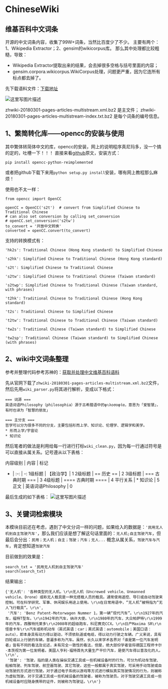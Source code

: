 # ChineseWiki
## 维基百科中文词条
开源的中文词条内容，收集了99W+词条，当然比百度少了不少。
主要有两个：1、Wikipedia Extractor；2、gensim的wikicorpus库。
那么其中处理都比较粗糙，导致：

 - Wikipedia Extractor提取出来的结果，会去掉很多空格与括号里面的内容；
 - gensim.corpora.wikicorpus.WikiCorpus处理，问题更严重，因为它连所有标点都去掉了。

先下载语料文件：[下载地址](https://dumps.wikimedia.org/zhwiki/)

![这里写图片描述](https://github.com/mattzheng/ChineseWiki/blob/master/wiki.png?raw=true)

zhwiki-20180301-pages-articles-multistream.xml.bz2 是主文件；
zhwiki-20180301-pages-articles-multistream-index.txt.bz2 是每个词条的编号信息。



## 1、繁简转化库——opencc的安装与使用
其中繁体转简体中文的库，opencc的安装，网上的说明程序真尼玛多，没一个搞的定的，吐槽一下！！！
直接来看[github](https://github.com/yichen0831/opencc-python)原文，安装方式：

```
pip install opencc-python-reimplemented
```
或者把github下载下来用`python setup.py install`安装，哪有网上教程那么麻烦！

使用也不太一样：

```
from opencc import OpenCC 

openCC = OpenCC('s2t')  # convert from Simplified Chinese to Traditional Chinese
# can also set conversion by calling set_conversion
# openCC.set_conversion('s2tw')
to_convert = '开放中文转换'
converted = openCC.convert(to_convert)
```

支持的转换模式有：

```
'hk2s': Traditional Chinese (Hong Kong standard) to Simplified Chinese

's2hk': Simplified Chinese to Traditional Chinese (Hong Kong standard)

's2t': Simplified Chinese to Traditional Chinese

's2tw': Simplified Chinese to Traditional Chinese (Taiwan standard)

's2twp': Simplified Chinese to Traditional Chinese (Taiwan standard, with phrases)

't2hk': Traditional Chinese to Traditional Chinese (Hong Kong standard)

't2s': Traditional Chinese to Simplified Chinese

't2tw': Traditional Chinese to Traditional Chinese (Taiwan standard)

'tw2s': Traditional Chinese (Taiwan standard) to Simplified Chinese

'tw2sp': Traditional Chinese (Taiwan standard) to Simplified Chinese (with phrases)
```

## 2、wiki中文词条整理
参考并整理代码参考苏神的：[获取并处理中文维基百科语料](https://spaces.ac.cn/archives/4176/)

先从官网下载了`zhwiki-20180301-pages-articles-multistream.xml.bz2`文件，然后先用`wiki_parser.py`将其进行解析，变成以下格式：
```
=== 词源 ===
英语词语Philosophy（philosophia）源于古希腊语中的φιλοσοφία，意思为「爱智慧」，有时也译为「智慧的朋友」

=== 主分支 ===
哲学可以分为很多不同的分支，主要包括形而上学、知识论、伦理学、逻辑学和美学。
* 形而上学/宇宙论
* 知识论
```
然后笔者的做法是利用给每一行进行打标`wiki_clean.py`，因为每一行通过符号是可以直接从属关系。记号遵从以下表格：

内容级别 | 内容 | 标记  
- | :-: | -: 
1级标题 | 【政治学】| 1 
2级标题 | == 历史 ==  | 2 
3级标题 | === 古典时期 === | 3
4级标题 | ==== 古典时期 ==== | 4
平行关系 | * 知识论 | 5
正文 | 英语词语Philosophy | 0


最后生成的如下表格：
![这里写图片描述](https://github.com/mattzheng/ChineseWiki/blob/master/corpus.png?raw=true)


## 3、关键词检索模块
本模块目前还在考虑，遇到了中文分词一样的问题，如果给入的数据是：`'民用无人机到自主驾驶汽车'`，那么我们应该是想了解这句话里面的：`无人机;自主驾驶汽车`，但最后会分出：`民用；无人机；自主；驾驶；汽车；无人...`
概念从属关系，`驾驶汽车与汽车`，肯定想知道`驾驶汽车`

目前做到的效果是：

```
search_txt = '民用无人机到自主驾驶汽车'
search(search_txt)
```
结果输出：
```
{'无人机': '各种类型的无人机。\r\n无人机（Uncrewed vehicle、Unmanned vehicle、Drone）或称无人载具是一种无搭载人员的载具。通常使用遥控、导引或自动驾驶来控制。可在科学研究、军事、休闲娱乐用途上使用。\r\n在日常用语中，“无人机”被特指为“无人飞行载具”。\r\n',
 '汽车': 'Benz Patent-Motorwagen Nummer 1，第一辆“现代汽车”。\r\n1927年的汽车，福特T型车。\r\n1942年的汽车，纳许大使。\r\n1980年的汽车，大众帕萨特\r\n1999年的汽车，西雅特托莱多\r\n2008年的超级跑车，科尼赛克CCX。\r\n日产Maxima SR\r\n怪兽卡车\r\n汽车或称机动车（英式英语：car；美式英语：automobile；美国口语：auto），即本身具有动力得以驱动，不须依轨道或电缆，得以动力行驶之车辆。广义来说，具有四轮或以上行驶的车辆，普遍多称为汽车。虽然，长久以来学术各界对「谁是第一位汽车发明者」皆有不同的看法及论述，未有完全一致性的看法，但是，绝大部份学者皆将德国工程师卡尔·本茨视为第一位发明者。美国人亨利·福特首先大量生产平价汽车，是使汽车得以普及化的人。\r\n',
 '驾驶': '驾驶，指的是人类在操纵交通工具或一些机械设备时的行为，可分为机动车驾驶、船舶驾驶、列车驾驶、航空器驾驶、其它驾驶，这些一般都属于真实驾驶，可采用手动驾驶或自动驾驶的方式进行驾驶。对于通过电子系统以游戏等方式进行模拟真实驾驶情况的行为，则被称为虚拟驾驶。对于交通工具或一些机械设备的驾驶者，被称为驾驶员。对于驾驶交通工具或一些机械设备时应随身携带的证件，则被称为驾驶证。\r\n'}
```


